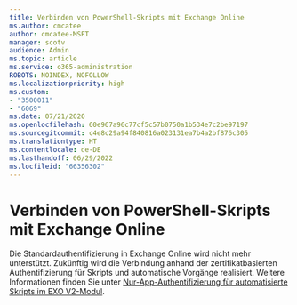 ```yaml
---
title: Verbinden von PowerShell-Skripts mit Exchange Online
ms.author: cmcatee
author: cmcatee-MSFT
manager: scotv
audience: Admin
ms.topic: article
ms.service: o365-administration
ROBOTS: NOINDEX, NOFOLLOW
ms.localizationpriority: high
ms.custom:
- "3500011"
- "6069"
ms.date: 07/21/2020
ms.openlocfilehash: 60e967a96c77cf5c57b0750a1b534e7c2be97197
ms.sourcegitcommit: c4e8c29a94f840816a023131ea7b4a2bf876c305
ms.translationtype: HT
ms.contentlocale: de-DE
ms.lasthandoff: 06/29/2022
ms.locfileid: "66356302"
---
```

# <a name="connecting-powershell-scripts-to-exchange-online"></a>Verbinden von PowerShell-Skripts mit Exchange Online

Die Standardauthentifizierung in Exchange Online wird nicht mehr unterstützt. Zukünftig wird die Verbindung anhand der zertifikatbasierten Authentifizierung für Skripts und automatische Vorgänge realisiert. Weitere Informationen finden Sie unter [Nur-App-Authentifizierung für automatisierte Skripts im EXO V2-Modul](https://docs.microsoft.com/powershell/exchange/app-only-auth-powershell-v2).